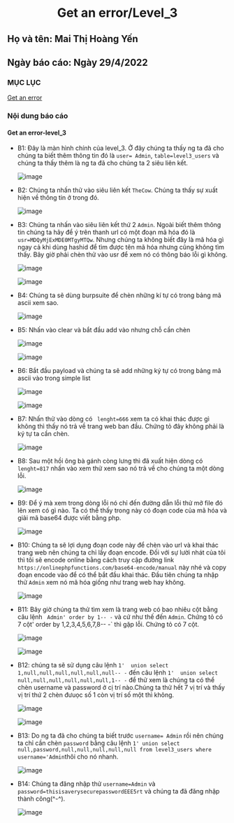 # <div align="center"><p> Get an error/Level_3</p></div>
 ## Họ và tên: Mai Thị Hoàng Yến
 ## Ngày báo cáo: Ngày 29/4/2022
 ### MỤC LỤC
   [Get an error](#gioithieu)
   
### Nội dung báo cáo 
#### Get an error-level_3 <a name="gioithieu"></a>
- B1: Đây là màn hình chính của level_3. Ở đây chúng ta thấy ng ta đã cho chúng ta biết thêm thông tin đó là `user= Admin`, `table=level3_users` và chúng ta thấy thêm là ng ta đã cho chúng ta 2 siêu liên kết.

  ![image](https://user-images.githubusercontent.com/101852647/165912678-3d714bb3-b6f1-416e-99a4-d7c43fd17a93.png)

- B2: Chúng ta nhấn thử vào siêu liên kết `TheCow`. Chúng ta thấy sự xuất hiện về thông tin ở trong đó.

  ![image](https://user-images.githubusercontent.com/101852647/165913282-0dab83df-a19a-4493-815d-fc414403c183.png)

- B3: Chúng ta nhấn vào siêu liên kết thứ 2 `Admin`. Ngoài biết thêm thông tin chúng ta hãy để ý trên thanh url có một đoạn mã hóa đó là ` usr=MDQyMjExMDE0MTgyMTQw`. Nhưng chúng ta không biết đây là mã hóa gì ngay cả khi dùng hashid để tìm được tên mã hóa nhưng cũng không tìm thấy. Bây giờ phải chèn thử vào usr để xem nó có thông báo lỗi gì không.

  ![image](https://user-images.githubusercontent.com/101852647/165913436-ec15079f-c7bf-4964-a7ad-29e231ba8791.png)
  
  ![image](https://user-images.githubusercontent.com/101852647/165913793-01474bee-2b5e-4fa1-8066-423c65f17e3d.png)

- B4: Chúng ta sẽ dùng burpsuite để chèn những kí tự có trong bảng mã ascii xem sao.

  ![image](https://user-images.githubusercontent.com/101852647/165916882-88cc1f0e-ab79-4ed5-8483-c6426d3b0ec0.png)

- B5: Nhấn vào clear và bắt đầu add vào nhưng chỗ cần chèn

  ![image](https://user-images.githubusercontent.com/101852647/165917179-620df636-c8ac-4c6e-9901-29d5c4df67fe.png)

  ![image](https://user-images.githubusercontent.com/101852647/165917233-bfa20297-00cb-42d9-acf8-88c1031c418d.png)

- B6: Bắt đầu payload và chúng ta sẽ add những ký tự có trong bảng mã ascii vào trong simple list

  ![image](https://user-images.githubusercontent.com/101852647/165917555-140fc1ce-b0df-4bf7-ba27-a81f63ab8beb.png)
  
  ![image](https://user-images.githubusercontent.com/101852647/165917585-6f0bb9dc-aac6-4357-a792-dbb68da11475.png)

- B7: Nhấn thử vào dòng có ` lenght=666` xem ta có khai thác được gì không thì thấy nó trả về trang web ban đầu. Chứng tỏ đây không phải là ký tự ta cần chèn.

  ![image](https://user-images.githubusercontent.com/101852647/165921735-f7a77441-884c-46f3-a3c5-04ec7b758629.png)

- B8: Sau một hồi ông bà gánh còng lưng thì đã xuất hiện dòng có ` lenght=817` nhấn vào xem thử xem sao nó trả về cho chúng ta một dòng lỗi.

  ![image](https://user-images.githubusercontent.com/101852647/165922396-d73d05c3-edd8-45a0-a5d0-3be7bc4e42f5.png)

- B9: Để ý mà xem trong dòng lỗi nó chỉ đến đường dẫn lỗi thử mở file đó lên xem có gì nào. Ta có thể thấy trong này có đoạn code của mã hóa và giải mã base64 được viết bằng php.

  ![image](https://user-images.githubusercontent.com/101852647/165923079-2cae52f4-117d-49ba-bba8-0481c379c4a2.png)

- B10: Chúng ta sẽ lợi dụng đoạn code này để chèn vào url và khai thác trang web nên chúng ta chỉ lấy đoạn encode. Đối với sự lười nhát của tôi thì tôi sẽ encode online bằng cách truy cập đường link `https://onlinephpfunctions.com/base64-encode/manual` này nhé và copy đoạn encode vào để có thể bắt đầu khai thác. Đầu tiên chúng ta nhập thử `Admin` xem nó mã hóa giống như trang web hay không.

  ![image](https://user-images.githubusercontent.com/101852647/165924168-a710a223-d36e-4c3b-86b3-dfba81e06fac.png)

- B11: Bây giờ chúng ta thử tìm xem là trang web có bao nhiêu cột bằng câu lệnh ` Admin' order by 1-- -` và cứ như thế đến `Admin`. Chứng tỏ có 7 cột' order by 1,2,3,4,5,6,7,8-- -` thì gặp lỗi. Chứng tỏ có 7 cột.
   
  ![image](https://user-images.githubusercontent.com/101852647/165924958-4eaab1af-271f-4695-8a8c-99b17bd68160.png)

  ![image](https://user-images.githubusercontent.com/101852647/165925830-c71573a6-8860-4baf-a3ce-821c883ec40e.png)

- B12: chúng ta sẽ sử dụng câu lệnh `1'  union select  1,null,null,null,null,null,null-- -` đến câu lệnh `1'  union select  null,null,null,null,null,null,1-- -` để thử xem là chúng ta có thể chèn username và password ở cị trí nào.Chúng ta thử hết 7 vị trí và thấy vị trí thứ 2 chèn đưuọc số 1 còn vị trí số một thì không.

  ![image](https://user-images.githubusercontent.com/101852647/165929075-a9d87945-2a7a-447e-807c-d11246810dd0.png)
  
  ![image](https://user-images.githubusercontent.com/101852647/165928865-74827223-bfe0-4b7a-a306-28f12d4bb50a.png)

- B13: Do ng ta đã cho chúng ta biết trước `username= Admin` rồi nên chúng ta chỉ cần chèn `password` bằng câu lệnh `1' union select null,password,null,null,null,null,null from level3_users where username='Admin`thôi cho nó nhanh.

  ![image](https://user-images.githubusercontent.com/101852647/165930522-1105acf2-099b-46de-933b-ac8e38084d67.png)

- B14: Chúng ta đăng nhập thử `username=Admin` và `password=thisisaverysecurepasswordEEE5rt` và chúng ta đã đăng nhập thành công(^-^).

  ![image](https://user-images.githubusercontent.com/101852647/165931006-051bfe17-a377-403f-b5ae-8a78937ff610.png)
 
